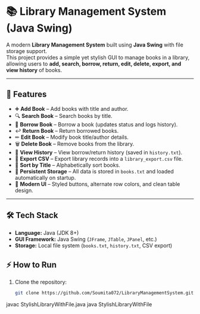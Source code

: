 # 📚 Library Management System (Java Swing)

A modern **Library Management System** built using **Java Swing** with file storage support.  
This project provides a simple yet stylish GUI to manage books in a library, allowing users to **add, search, borrow, return, edit, delete, export, and view history** of books.

---

## 🚀 Features

- ➕ **Add Book** – Add books with title and author.
- 🔍 **Search Book** – Search books by title.
- 📖 **Borrow Book** – Borrow a book (updates status and logs history).
- ↩ **Return Book** – Return borrowed books.
- ✏ **Edit Book** – Modify book title/author details.
- 🗑 **Delete Book** – Remove books from the library.
- 📜 **View History** – View borrow/return history (saved in `history.txt`).
- 💾 **Export CSV** – Export library records into a `library_export.csv` file.
- 🔽 **Sort by Title** – Alphabetically sort books.
- 📂 **Persistent Storage** – All data is stored in `books.txt` and loaded automatically on startup.
- 🎨 **Modern UI** – Styled buttons, alternate row colors, and clean table design.

---

## 🛠️ Tech Stack

- **Language:** Java (JDK 8+)
- **GUI Framework:** Java Swing (`JFrame`, `JTable`, `JPanel`, etc.)
- **Storage:** Local file system (`books.txt`, `history.txt`, CSV export)


## ⚡ How to Run

1. Clone the repository:
   ```bash
   git clone https://github.com/Soumita072/LibraryManagementSystem.git
   
javac StylishLibraryWithFile.java
java StylishLibraryWithFile


